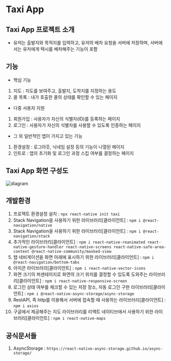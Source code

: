 # Taxi App

## Taxi App 프로젝트 소개
- 유저는 출발지와 목적지를 입력하고, 유저의 배차 요청을 서버에 저장하며, 서버에서는 유저에게 택시를 배차해주는 기능이 포함

## 기능
- 핵심 기능
1. 지도 : 지도를 보여주고, 출발지, 도착지를 지정하는 용도
2. 콜 목록 : 내가 호출한 콜의 상태를 확인할 수 있는 페이지

- 다중 사용자 지원
1. 회원가입 : 사용자가 자신의 식별자(ID)를 등록하는 페이지
2. 로그인 : 사용자가 자신의 식별자를 사용할 수 있도록 인증하는 페이지

- 그 외 일반적인 앱이 가지고 있는 기능
1. 환경설정 : 로그아웃, 닉네임 설정 등의 기능이 나열된 페이지
2. 인트로 : 앱의 초기화 및 로그인 과정 스킵 여부를 결정하는 페이지

## Taxi App 화면 구성도
![diagram](https://github.com/user-attachments/assets/e790aed2-7b93-428d-b10f-37d4b3278948)

## 개발환경
1. 프로젝트 환경설정 설치 : `npx react-native init taxi` <br />
2. Stack Navigation을 사용하기 위한 라이브러리[클라이언트] : `npm i @react-navigation/native` <br />
3. Stack Navigation을 사용하기 위한 라이브러리[클라이언트] : `npm i @react-navigation/stack` <br />
4. 추가적인 라이브러리[클라이언트] : `npm i react-native-reanimated react-native-gesture-handler react-native-screens react-native-safe-area-context @react-native-community/masked-view` <br />
5. 탭 네비게이션을 화면 아래에 표시하기 위한 라이브러리[클라이언트] : `npm i @react-navigation/bottom-tabs` <br />
6. 아이콘 라이브러리[클라이언트] : `npm i react-native-vector-icons` <br />
7. 화면 크기의 퍼센테이지로 화면의 크기 위치를 결정할 수 있도록 도와주는 라이브러리[클라이언트] : `npm i react-native-responsive-screen` <br />
8. 로그인 상태 여부를 체크할 수 있는 저장 장소, 자동 로그인 구현 라이브러리[클라이언트] : `npm i @react-native-async-storage/async-storage` <br />
9. RestAPI, 즉 http를 이용해서 서버에 접속할 때 사용하는 라이브러리[클라이언트] : `npm i axios` <br />
10. 구글에서 제공해주는 지도 라이브러리를 리액트 네이티브에서 사용하기 위한 라이브러리[클라이언트] : `npm i react-native-maps` <br />

## 공식문서들
1. AsyncStorage : `https://react-native-async-storage.github.io/async-storage/` <br />